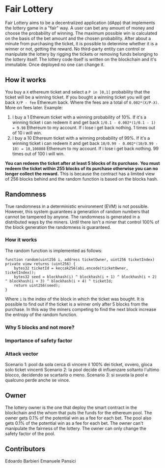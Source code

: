 # Fair Lottery
Fair Lottery aims to be a decentralized application (dApp) that implements the lottery game in a "fair" way. A user can bet any amount of money and choose the probability of winning. The maximum possible win is calculated on the basis of the bet amount and the chosen probability. After about a minute from purchasing the ticket, it is possible to determine whether it is a winner or not, getting the reward. No third-party entity can control or manipulate the lottery by rigging the tickets or removing funds belonging to the lottery itself. The lottery code itself is written on the blockchain and it's immutable. Once deployed no one can change it.


## How it works

You buy a `X` ethereum ticket and select a `P in ]0,1[` probability that the ticket will be a winning ticket. 
If you bought a winning ticket you will get back `X/P - fee` Ethereum back. Where the fees are a total of `0.002*(X/P-X)`.
More on fees later.
Example: 
1) I buy a 1 Ethereum ticket with a winning probability of 10%. If it's a winning ticket i can redeem it and get back `1/0.1 - 0.002*(1/0.1 - 1) = 9.98` Ethereum to my account. If i lose i get back nothing. 1 times out of 10 i will win.
2) I buy a 10 Ethereum ticket with a winning probability of 99%. If it's a winning ticket i can redeem it and get back `10/0.99 - 0.002*(10/0.99 - 10) = 10,100808` Ethereum to my account. If i lose i get back nothing. 99 times out of 100 i will win.

**You can redeem the ticket after at least 5 blocks of its purchase.**
**You must redeem the ticket within 255 blocks of its purchase otherwise you can no longer collect the reward.** This is because the contract has a limited view of 256 blocks behind and the random function is based on the blocks hash.


## Randomness
True randomness in a deterministic environment (EVM) is not possible. However, this system guarantees a generation of random numbers that cannot be tampered by anyone. The randomness is generated in a distributed ways by the miners. Until there isn't a miner that control 100% of the block generation the randomness is guaranteed. 

### How it works
The random function is implemented as follows:
```solidity
function random(uint256 i, address ticketOwner, uint256 ticketIndex) private view returns (uint256) {
	bytes32 ticketId = keccak256(abi.encode(ticketOwner, ticketIndex));
	bytes32 seed = blockhash(i) ^ blockhash(i + 1) ^ blockhash(i + 2) ^ blockhash(i + 3) ^ blockhash(i + 4) ^ ticketId;
	return uint256(seed);
}
```
Where `i` is the index of the block in which the ticket was bought. It is possible to find out if the ticket is a winner only after 5 blocks from the purchase. In this way the miners competing to find the next block increase the entropy of the random function.

### Why 5 blocks and not more?

### Importance of safety factor

### Attack vector
Scenario 1: pool da sola cerca di vincere il 100% dei ticket, ovvero, gioca solo ticket vincenti
Scenario 2: la pool decide di influenzare soltanto l'ultimo blocco, decidendo se scartarlo o meno.
Scenario 3: si svuota la pool e qualcuno perde anche se vince.

## Owner
The lottery owner is the one that deploy the smart contract in the blockchain and the whom that puts the funds for the ethereum pool. The owner gets 0.1% of the potential win as a fee for each bet. The pool also gets 0.1% of the potential win as a fee for each bet.
The owner can't manipulate the fairness of the lottery. The owner can only change the safety factor of the pool.

## Contributors
Edoardo Barbieri
Emanuele Pansici